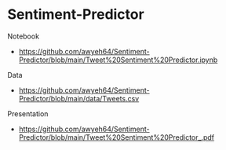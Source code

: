 # Sentiment-Predictor

Notebook
- https://github.com/awyeh64/Sentiment-Predictor/blob/main/Tweet%20Sentiment%20Predictor.ipynb

Data
- https://github.com/awyeh64/Sentiment-Predictor/blob/main/data/Tweets.csv

Presentation
- https://github.com/awyeh64/Sentiment-Predictor/blob/main/Tweet%20Sentiment%20Predictor_.pdf
